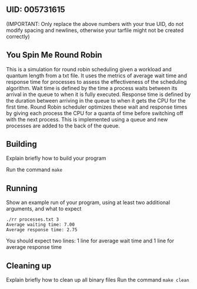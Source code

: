 ## UID: 005731615
(IMPORTANT: Only replace the above numbers with your true UID, do not modify spacing and newlines, otherwise your tarfile might not be created correctly)

## You Spin Me Round Robin
This is a simulation for round robin scheduling given a workload and quantum length from a txt file. It uses the metrics of average wait time and response time for processes to assess the effectiveness of the scheduling algorithm. Wait time is defined by the time
a process waits between its arrival in the queue to when it is fully executed. Response time is defined by the duration between arriving in the queue to when it gets the CPU for the first time. Round Robin scheduler optimizes these wait and response times by giving each process the CPU for a quanta of time before switching off with the next process. This is implemented using a queue and new processes are added to the back of the queue. 

## Building

Explain briefly how to build your program

Run the command ```make```

## Running

Show an example run of your program, using at least two additional arguments, and what to expect
```
./rr processes.txt 3
Average waiting time: 7.00
Average response time: 2.75
```
You should expect two lines: 1 line for average wait time and 1 line for average response time

## Cleaning up

Explain briefly how to clean up all binary files
Run the command ```make clean```
